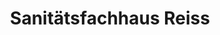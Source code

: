 ---
title: "Sanitätsfachhaus Reiss"
url: /regensburg/sanitaetsfachhaus-reiss/
shop: Sanitätshaus
---